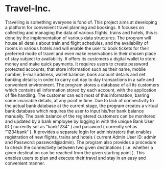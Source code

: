 # Travel-Inc.
Travelling is something everyone is fond of. This project aims at developing a platform for convenient travel planning and bookings. It focuses on collecting and managing the data of various flights, trains and hotels, this is done by the implementation of various data structures. The program will house all details about train and flight schedules, and the availability of rooms in various hotels and will enable the user to book tickets for their preferred mode of travel and even make reservations in their chosen place of stay subject to availability. It offers its customers a digital wallet to store money and make quick payments. It requires users to create password protected accounts; that store information such as their name, mobile number, E-mail address, wallet balance, bank account details and net banking details; in order to carry out day to day transactions in a safe and convenient environment. The program stores a database of all its customers which contains all information stored by each account, with the application of file handling. The customer can edit most of this information, barring some invariable details, at any point in time. Due to lack of connectivity to the actual bank database at the current stage, the program creates a virtual bank database which requires the user to input his/her bank balance manually. The bank balance of the registered customers can be monitored and updated by a bank employee by logging in with the unique Bank User ID ( currently set as “bank1234” ) and password ( currently set as “1234bank” ). It provides a separate login for administrators that enables registration of new flights, trains and hotels ( current Admin User ID: admin and Password: password@admin). The program also provides a procedure to check the connectivity between two given destinations ( i.e. whether a given destination can be reached from the given starting point ). This enables users to plan and execute their travel and stay in an easy and convenient manner.
